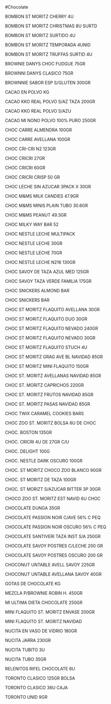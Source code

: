 #Chocolate

BOMBON ST MORITZ CHERRY 4U

BOMBON ST MORITZ CHRISTMAS 8U SURTD

BOMBON ST MORITZ SURTIDO 4U

BOMBON ST MORITZ TEMPORADA 4UNID

BOMBON ST MORITZ TRUFFAS SURTID 4U

BROWNIE DANYS CHOC FUDGUE 75GR

BROWNNI DANYS CLASICO 75GR

BROWNNIE SABOR ESP S/GLUTEN 300GR

CACAO EN POLVO KG

CACAO KKO REAL POLVO S/AZ TAZA 200GR

CACAO KKO REAL POLVO S/AZU

CACAO MI NONO POLVO 100% PURO 250GR

CHOC CARRE ALMENDRA 100GR

CHOC CARRE AVELLANA 100GR

CHOC CRI-CRI N2 123GR

CHOC CRICRI 27GR

CHOC CRICRI 60GR

CHOC CRICRI CRISP 50 GR

CHOC LECHE SIN AZUCAR 3PACK X 30GR

CHOC M&MS MILK CANDIES 47.9GR

CHOC M&MS MINIS PLAIN TUBO 30.6GR

CHOC M&MS PEANUT 49.3GR

CHOC MILKY WAY BAR 52

CHOC NESTLE  LECHE MULTIPACK

CHOC NESTLE LECHE 30GR

CHOC NESTLE LECHE 70GR

CHOC NESTLE LECHE N216 130GR

CHOC SAVOY DE TAZA AZUL MED 125GR

CHOC SAVOY TAZA VERDE FAMILIA 175GR

CHOC SNICKERS ALMOND BAR

CHOC SNICKERS BAR

CHOC ST MORITZ FLAQUITO AVELLANA 30GR

CHOC ST MORITZ FLAQUITO DUO 30GR

CHOC ST MORITZ FLAQUITO NEVADO 240GR

CHOC ST MORITZ FLAQUITO NEVADO 30GR

CHOC ST MORITZ FLAQUITO STUCH 4U

CHOC ST MORITZ GRAG AVE BL NAVIDAD 85GR

CHOC ST MORITZ MINI FLAQUITO 150GR

CHOC ST. MORITZ AVELLANAS NAVIDAD 85GR

CHOC ST. MORITZ CAPRICHOS 220GR

CHOC ST. MORITZ FRUTOS NAVIDAD 85GR

CHOC ST. MORITZ PASAS NAVIDAD 85GR

CHOC TWIX CARAMEL COOKIES BARS

CHOC ZOO ST. MORITZ BOLSA  6U DE CHOC

CHOC. BOSTON 135GR

CHOC. CRICRI 4U DE 27GR C/U

CHOC. DELIGHT 100G

CHOC. NESTLE DARK OSCURO 100GR

CHOC. ST MORITZ CHOCO ZOO BLANCO 90GR

CHOC. ST MORITZ DE TAZA 100GR

CHOC. ST MORIZT S/AZUCAR BITTER 3P 30GR

CHOCO ZOO ST. MORITZ EST NAVID 6U CHOC

CHOCOLATE DUNGA 35GR

CHOCOLATE PASSION NOIR C/AVE 56% C PEQ

CHOCOLATE PASSION NOIR OSCURO 56% C PEQ

CHOCOLATE SANTIVERI TAZA INST S/A 250GR

CHOCOLATE SAVOY POSTRES C/LECHE 200 GR

CHOCOLATE SAVOY POSTRES OSCURO 200 GR

CHOCONUT UNTABLE AVELL SAVOY 225GR

CHOCONUT UNTABLE AVELLANA SAVOY 40GR

GOTAS DE CHOCOLATE KG

MEZCLA P/BROWNIE ROBIN H. 450GR

MI ULTIMA DIETA CHOCOLATE 250GR

MINI FLAQUITO ST. MORITZ ENVASE 200GR

MINI FLAQUITO ST. MORITZ NAVIDAD

NUCITA EN VASO DE VIDRIO 180GR

NUCITA JARRA 230GR

NUCITA TUBITO 3U

NUCITA TUBO 35GR

RELENITOS RIFEL CHOCOLATE 6U

TORONTO CLASICO 125GR BOLSA

TORONTO CLASICO 36U CAJA

TORONTO UNID  9GR
